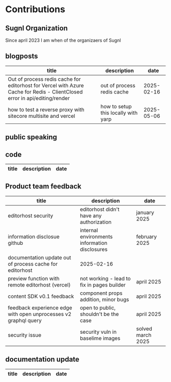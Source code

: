 # Contributions

## Sugnl Organization

Since april 2023 I am when of the organizaers of Sugnl

## blogposts

title | description | date
--- | --- | ---
Out of process redis cache for editorhost for Vercel with Azure Cache for Redis - ClientClosed error in api/editing/render | out of process redis cache | 2025-02-16
how to test a reverse proxy with sitecore multisite and vercel | how to setup this locally with yarp | 2025-05-06



## public speaking

## code

title | description | date
--- | --- | ---

## Product team feedback

title | description | date
--- | --- | ---
editorhost security | editorhost didn't have any authorization | january 2025
information disclosue github | internal environments information disclosures | february 2025
documentation update out of process cache for editorhost | 2025-02-16
preview function with remote editorhost (vercel) | not working - lead to fix in pages builder | april 2025
content SDK v0.1 feedback | component props addition, minor bugs | april 2025
feedback experience edge with open unprocesses v2 graphql query | open to public, shouldn't be the case | april 2025
security issue | security vuln in baselime images | solved march 2025

## documentation update

title | description | date
--- | --- | ---

